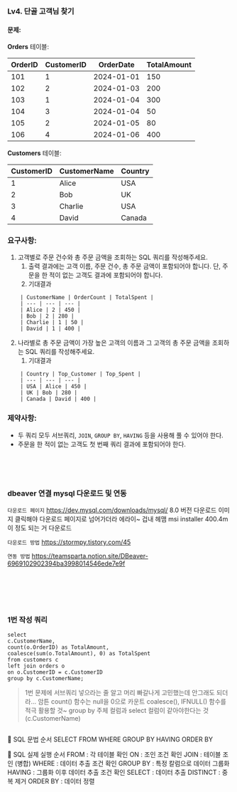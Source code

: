 <h3 id="lv4-단골-고객님-찾기">Lv4. 단골 고객님 찾기</h3>
<h4 id="문제">문제:</h4>
<p><strong>Orders</strong> 테이블:</p>
<table>
<thead>
<tr>
<th>OrderID</th>
<th>CustomerID</th>
<th>OrderDate</th>
<th>TotalAmount</th>
</tr>
</thead>
<tbody><tr>
<td>101</td>
<td>1</td>
<td>2024-01-01</td>
<td>150</td>
</tr>
<tr>
<td>102</td>
<td>2</td>
<td>2024-01-03</td>
<td>200</td>
</tr>
<tr>
<td>103</td>
<td>1</td>
<td>2024-01-04</td>
<td>300</td>
</tr>
<tr>
<td>104</td>
<td>3</td>
<td>2024-01-04</td>
<td>50</td>
</tr>
<tr>
<td>105</td>
<td>2</td>
<td>2024-01-05</td>
<td>80</td>
</tr>
<tr>
<td>106</td>
<td>4</td>
<td>2024-01-06</td>
<td>400</td>
</tr>
</tbody></table>
<p><strong>Customers</strong> 테이블:</p>
<table>
<thead>
<tr>
<th>CustomerID</th>
<th>CustomerName</th>
<th>Country</th>
</tr>
</thead>
<tbody><tr>
<td>1</td>
<td>Alice</td>
<td>USA</td>
</tr>
<tr>
<td>2</td>
<td>Bob</td>
<td>UK</td>
</tr>
<tr>
<td>3</td>
<td>Charlie</td>
<td>USA</td>
</tr>
<tr>
<td>4</td>
<td>David</td>
<td>Canada</td>
</tr>
</tbody></table>
<h3 id="요구사항">요구사항:</h3>
<ol>
<li>고객별로 주문 건수와 총 주문 금액을 조회하는 SQL 쿼리를 작성해주세요. <ol>
<li>출력 결과에는 고객 이름, 주문 건수, 총 주문 금액이 포함되어야 합니다. 단, 주문을 한 적이 없는 고객도 결과에 포함되어야 합니다.</li>
<li>기대결과</li>
</ol>
</li>
</ol>
<pre><code>    | CustomerName | OrderCount | TotalSpent |
    | --- | --- | --- |
    | Alice | 2 | 450 |
    | Bob | 2 | 280 |
    | Charlie | 1 | 50 |
    | David | 1 | 400 |</code></pre><ol start="2">
<li>나라별로 총 주문 금액이 가장 높은 고객의 이름과 그 고객의 총 주문 금액을 조회하는 SQL 쿼리를 작성해주세요.<ol>
<li>기대결과</li>
</ol>
</li>
</ol>
<pre><code>    | Country | Top_Customer | Top_Spent |
    | --- | --- | --- |
    | USA | Alice | 450 |
    | UK | Bob | 280 |
    | Canada | David | 400 |</code></pre><h3 id="제약사항">제약사항:</h3>
<ul>
<li>두 쿼리 모두 서브쿼리, <code>JOIN</code>, <code>GROUP BY</code>, <code>HAVING</code> 등을 사용해 풀 수 있어야 한다.</li>
<li>주문을 한 적이 없는 고객도 첫 번째 쿼리 결과에 포함되어야 한다.</li>
</ul>
<br />
<br />
<br />

<h3 id="dbeaver-연결-mysql-다운로드-및-연동">dbeaver 연결 mysql 다운로드 및 연동</h3>
<p><code>다운로드 페이지</code>
<a href="https://dev.mysql.com/downloads/mysql/">https://dev.mysql.com/downloads/mysql/</a>
8.0 버전 다운로드
이미지 클릭해야 다운로드 페이지로 넘어가더라 에라이~ 겁내 헤맴
msi installer 400.4m 이 정도 되는 거 다운로드</p>
<p><code>다운로드 방법</code>
<a href="https://stormpy.tistory.com/45">https://stormpy.tistory.com/45</a></p>
<p><code>연동 방법</code>
<a href="https://teamsparta.notion.site/DBeaver-6969102902394ba3998014546ede7e9f">https://teamsparta.notion.site/DBeaver-6969102902394ba3998014546ede7e9f</a></p>
<br />
<br />
<br />
<br />

<h3 id="1번-작성-쿼리">1번 작성 쿼리</h3>
<pre><code class="language-sql">select
c.CustomerName, 
count(o.OrderID) as TotalAmount,
coalesce(sum(o.TotalAmount), 0) as TotalSpent
from customers c 
left join orders o
on o.CustomerID = c.CustomerID
group by c.CustomerName;</code></pre>
<blockquote>
<p>1번 문제에 서브쿼리 넣으라는 줄 알고 머리 빠갈나게 고민했는데 안그래도 되더라...
암튼 
count() 함수는 null을 0으로 카운트
coalesce(), IFNULL() 함수를 적극 활용할 것~
group by 주체 컬럼과 select 컬럼이 같아야한다는 것 (c.CustomerName)</p>
</blockquote>
<p><img alt="" src="https://velog.velcdn.com/images/mo00ai/post/4546c97f-2dcd-40e1-ad60-d435296a039d/image.png" /></p>
<p>💎 SQL 문법 순서
SELECT
FROM
WHERE
GROUP BY
HAVING
ORDER BY</p>
<p>💎 SQL 실제 실행 순서
FROM : 각 테이블 확인
ON : 조인 조건 확인
JOIN : 테이블 조인 (병합)
WHERE : 데이터 추출 조건 확인
GROUP BY : 특정 칼럼으로 데이터 그룹화
HAVING : 그룹화 이후 데이터 추출 조건 확인
SELECT : 데이터 추출
DISTINCT : 중복 제거
ORDER BY : 데이터 정렬</p>